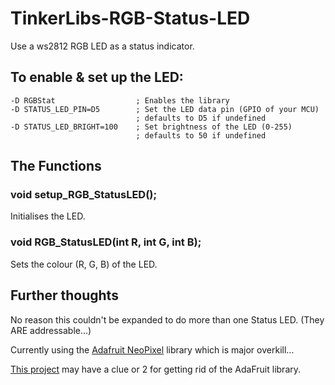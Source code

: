# TinkerLibs-RGB-Status-LED

Use a ws2812 RGB LED as a status indicator.

## To enable & set up the LED:

    -D RGBStat                  ; Enables the library
    -D STATUS_LED_PIN=D5        ; Set the LED data pin (GPIO of your MCU)
                                ; defaults to D5 if undefined
    -D STATUS_LED_BRIGHT=100    ; Set brightness of the LED (0-255)
                                ; defaults to 50 if undefined

## The Functions

### void setup_RGB_StatusLED();

Initialises the LED.

### void RGB_StatusLED(int R, int G, int B);

Sets the colour (R, G, B) of the LED.

## Further thoughts

No reason this couldn't be expanded to do more than one Status LED.  (They ARE addressable...)

Currently using the [Adafruit NeoPixel](https://github.com/adafruit/Adafruit_NeoPixel) library which is major overkill...

[This project](https://github.com/ericgu/Fade) may have a clue or 2 for getting rid of the AdaFruit library.
